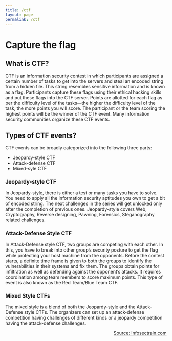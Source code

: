 ```yaml
---
title: /ctf
layout: page
permalink: /ctf
---
```


# Capture the flag

## What is CTF?

CTF is an information security contest in which participants are assigned a certain number of tasks to get into the servers and steal an encoded string from a hidden file. This string resembles sensitive information and is known as a flag. Participants capture these flags using their ethical hacking skills and put these flags into the CTF server.
Points are allotted for each flag as per the difficulty level of the tasks—the higher the difficulty level of the task, the more points you will score. The participant or the team scoring the highest points will be the winner of the CTF event. Many information security communities organize these CTF events.

## Types of CTF events?

CTF events can be broadly categorized into the following three parts:

- Jeopardy-style CTF
- Attack-defense CTF
- Mixed-syle CTF

### Jeopardy-style CTF
In Jeopardy-style, there is either a test or many tasks you have to solve. You need to apply all the information security aptitudes you own to get a bit of encoded string. The next challenges in the series will get unlocked only after the completion of previous ones. Jeopardy-style covers Web, Cryptography, Reverse designing, Pawning, Forensics, Steganography related challenges.

### Attack-Defense Style CTF
In Attack-Defense style CTF, two groups are competing with each other. In this, you have to break into other group’s security posture to get the flag while protecting your host machine from the opponents. Before the contest starts, a definite time frame is given to both the groups to identify the vulnerabilities in their systems and fix them. The groups obtain points for infiltration as well as defending against the opponent’s attacks. It requires coordination among team members to score maximum points. This type of event is also known as the Red Team/Blue Team CTF.

### Mixed Style CTFs
The mixed style is a blend of both the Jeopardy-style and the Attack-Defense style CTFs. The organizers can set up an attack-defense competition having challenges of different kinds or a jeopardy competition having the attack-defense challenges.

<div style="text-align: right; font-size=10px"><a href="https://www.infosectrain.com/blog/a-beginners-guide-to-capture-the-flag-ctf-hacking/" target="_blank">Source: Infosectrain.com</a></div>
